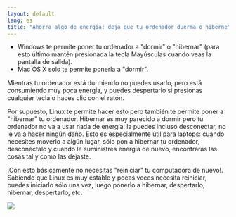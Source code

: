 ```yaml
---
layout: default
lang: es
title: "Ahorra algo de energía: deja que tu ordenador duerma o hiberne"
---
```


<ul>
<li>Windows te permite poner tu ordenador a "dormir" o "hibernar" (para esto último mantén presionada la tecla Mayúsculas cuando veas la pantalla de salida).</li>
<li>Mac OS X solo te permite ponerla a "dormir".</li>
</ul>

Mientras tu ordenador está durmiendo no puedes usarlo, pero está consumiendo muy poca energía, y puedes despertarlo si presionas cualquier tecla o haces clic con el ratón.

Por supuesto, Linux te permite hacer esto pero también te permite poner a "hibernar" tu ordenador. Hibernar es muy parecido a dormir pero tu ordenador no va a usar nada de energía: la puedes incluso desconectar, no le va a hacer ningún daño. Esto es especialmente útil para laptops: cuando necesites moverlo a algún lugar, sólo pon a hibernar tu ordenador, desconéctalo y cuando le suministres energía de nuevo, encontrarás las cosas tal y como las dejaste.

¡Con esto básicamente no necesitas "reiniciar" tu computadora de nuevo!. Sabiendo que Linux es muy estable y pocas veces necesita reiniciar, puedes iniciarlo sólo una vez, luego ponerlo a hibernar, despertarlo, hibernar, despertarlo, etc.


<img src="Images/suspend_hibernate_thumb.png" />




